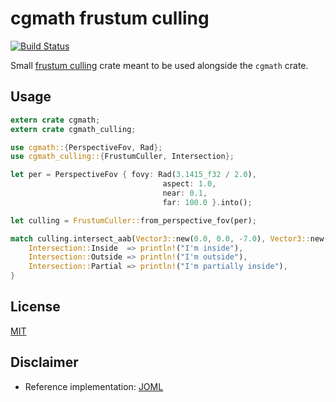 # cgmath frustum culling

[![Build Status](https://travis-ci.org/germangb/cgmath-culling.svg?branch=master)](https://travis-ci.org/germangb/cgmath-culling)

Small [frustum culling](https://en.wikipedia.org/wiki/Hidden_surface_determination#Viewing_frustum_culling) crate meant to be used alongside the `cgmath` crate.

## Usage

```rust
extern crate cgmath;
extern crate cgmath_culling;

use cgmath::{PerspectiveFov, Rad};
use cgmath_culling::{FrustumCuller, Intersection};

let per = PerspectiveFov { fovy: Rad(3.1415_f32 / 2.0),
                                  aspect: 1.0,
                                  near: 0.1,
                                  far: 100.0 }.into();

let culling = FrustumCuller::from_perspective_fov(per);

match culling.intersect_aab(Vector3::new(0.0, 0.0, -7.0), Vector3::new(1.0, 1.0, -5.0)) {
    Intersection::Inside  => println!("I'm inside"),
    Intersection::Outside => println!("I'm outside"),
    Intersection::Partial => println!("I'm partially inside"),
}
```

## License

[MIT](LICENSE.md)

## Disclaimer

* Reference implementation: [JOML](https://github.com/JOML-CI/JOML)
